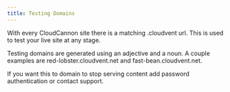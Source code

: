 ```yaml
---
title: Testing Domains
---
```


With every CloudCannon site there is a matching .cloudvent url. This is used to test your live site at any stage.

Testing domains are generated using an adjective and a noun. A couple examples are red-lobster.cloudvent.net and fast-bean.cloudvent.net.

If you want this to domain to stop serving content add password authentication or contact support.
